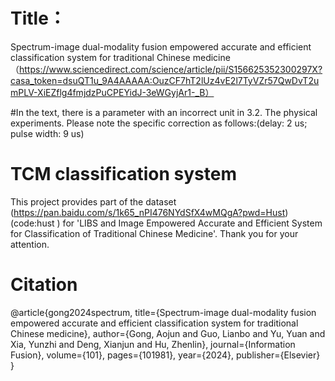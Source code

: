 # Title：
Spectrum-image dual-modality fusion empowered accurate and efficient classification system for traditional Chinese medicine （https://www.sciencedirect.com/science/article/pii/S156625352300297X?casa_token=dsuQT1u_9A4AAAAA:OuzCF7hT2lUz4vE2l7TyVZr57QwDvT2umPLV-XiEZflg4fmjdzPuCPEYidJ-3eWGyjAr1-_B）


#In the text, there is a parameter with an incorrect unit in 3.2. The physical experiments. Please note the specific correction as follows:(delay: 2 us; pulse width: 9 us)


# TCM classification system
This project provides part of the dataset  (https://pan.baidu.com/s/1k65_nPI476NYdSfX4wMQgA?pwd=Hust) (code:hust ) for 'LIBS and Image Empowered Accurate and Efficient System for Classification of
Traditional Chinese Medicine'. Thank you for your attention.

# Citation
@article{gong2024spectrum,
  title={Spectrum-image dual-modality fusion empowered accurate and efficient classification system for traditional Chinese medicine},
  author={Gong, Aojun and Guo, Lianbo and Yu, Yuan and Xia, Yunzhi and Deng, Xianjun and Hu, Zhenlin},
  journal={Information Fusion},
  volume={101},
  pages={101981},
  year={2024},
  publisher={Elsevier}
}
